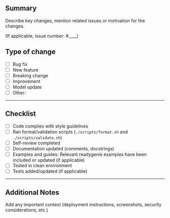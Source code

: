 ## Summary

Describe key changes, mention related issues or motivation for the changes.

(If applicable, issue number: #\_\_\_\_)

## Type of change

- [ ] Bug fix
- [ ] New feature
- [ ] Breaking change
- [ ] Improvement
- [ ] Model update
- [ ] Other:

---

## Checklist

- [ ] Code complies with style guidelines
- [ ] Ran format/validation scripts (`./scripts/format.sh` and `./scripts/validate.sh`)
- [ ] Self-review completed
- [ ] Documentation updated (comments, docstrings)
- [ ] Examples and guides: Relevant readygenie examples have been included or updated (if applicable)
- [ ] Tested in clean environment
- [ ] Tests added/updated (if applicable)

---

## Additional Notes

Add any important context (deployment instructions, screenshots, security considerations, etc.)
